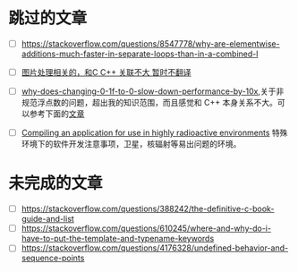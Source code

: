 # 跳过的文章

- [ ] https://stackoverflow.com/questions/8547778/why-are-elementwise-additions-much-faster-in-separate-loops-than-in-a-combined-l
- [ ] [图片处理相关的，和C C++ 关联不大 暂时不翻译](https://stackoverflow.com/questions/10168686/image-processing-algorithm-improvement-for-coca-cola-can-recognition)

- [ ] [why-does-changing-0-1f-to-0-slow-down-performance-by-10x](https://stackoverflow.com/questions/9314534/why-does-changing-0-1f-to-0-slow-down-performance-by-10x),关于非规范浮点数的问题，超出我的知识范围，而且感觉和 C++ 本身关系不大。可以参考下面的[文章](https://cenalulu.github.io/linux/about-denormalized-float-number/)
- [ ] [Compiling an application for use in highly radioactive environments](https://stackoverflow.com/questions/36827659/compiling-an-application-for-use-in-highly-radioactive-environments) 特殊环境下的软件开发注意事项，卫星，核辐射等易出问题的环境。

# 未完成的文章
- [ ] https://stackoverflow.com/questions/388242/the-definitive-c-book-guide-and-list
- [ ] https://stackoverflow.com/questions/610245/where-and-why-do-i-have-to-put-the-template-and-typename-keywords
- [ ] https://stackoverflow.com/questions/4176328/undefined-behavior-and-sequence-points